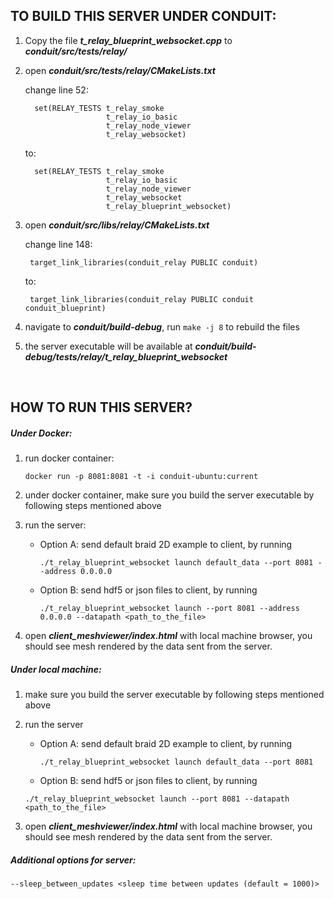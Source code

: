 ## TO BUILD THIS SERVER UNDER CONDUIT:
1. Copy the file __*t_relay_blueprint_websocket.cpp*__ to __*conduit/src/tests/relay/*__
2. open __*conduit/src/tests/relay/CMakeLists.txt*__

	change line 52:

	```
      set(RELAY_TESTS t_relay_smoke
                      t_relay_io_basic
                      t_relay_node_viewer
                      t_relay_websocket)
	```
    to:
  	```
      set(RELAY_TESTS t_relay_smoke
                      t_relay_io_basic
                      t_relay_node_viewer
                      t_relay_websocket
                      t_relay_blueprint_websocket)
  	```

3. open __*conduit/src/libs/relay/CMakeLists.txt*__

   change line 148:

		target_link_libraries(conduit_relay PUBLIC conduit)
   to:
   
		target_link_libraries(conduit_relay PUBLIC conduit conduit_blueprint)

4. navigate to __*conduit/build-debug*__, run `make -j 8` to rebuild the files
5. the server executable will be available at __*conduit/build-debug/tests/relay/t_relay_blueprint_websocket*__

<br />
  
## HOW TO RUN THIS SERVER?

##### Under Docker:

1. run docker container: 
	```
	docker run -p 8081:8081 -t -i conduit-ubuntu:current
	```

2. under docker container, make sure you build the server executable by following steps mentioned above

3. run the server:

	* Option A: send default braid 2D example to client, by running 
	
        ```
        ./t_relay_blueprint_websocket launch default_data --port 8081 --address 0.0.0.0 
        ```
	
	* Option B: send hdf5 or json files to client, by running 
	
    	```
    	./t_relay_blueprint_websocket launch --port 8081 --address 0.0.0.0 --datapath <path_to_the_file> 
        ```

4. open __*client_meshviewer/index.html*__ with local machine browser, you should see mesh rendered by the data sent from the server.


##### Under local machine:

1. make sure you build the server executable by following steps mentioned above


2. run the server 

	* Option A: send default braid 2D example to client, by running
	
    	```
    	./t_relay_blueprint_websocket launch default_data --port 8081
    	```
	
	* Option B: send hdf5 or json files to client, by running 
	
	```
	./t_relay_blueprint_websocket launch --port 8081 --datapath <path_to_the_file>
	```
	
3. open __*client_meshviewer/index.html*__ with local machine browser, you should see mesh rendered by the data sent from the server.

##### Additional options for server:

	--sleep_between_updates <sleep time between updates (default = 1000)>
